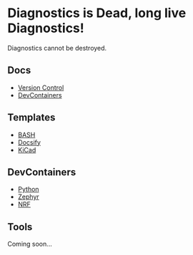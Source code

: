 # Diagnostics is Dead, long live Diagnostics!

Diagnostics cannot be destroyed.

## Docs

 - [Version Control](https://github.com/DiagnosticsMonkey/Docs-VersionControl)
 - [DevContainers](https://github.com/DiagnosticsMonkey/Docs-DevContainers)

## Templates

 - [BASH](https://github.com/DiagnosticsMonkey/Template-BASH)
 - [Docsify](https://github.com/DiagnosticsMonkey/Template-Docsify)
 - [KiCad](https://github.com/DiagnosticsMonkey/Template-KiCAD)

## DevContainers

 - [Python](https://github.com/DiagnosticsMonkey/DevContainer-Python)
 - [Zephyr](https://github.com/DiagnosticsMonkey/DevContainer-Zephyr)
 - [NRF](https://github.com/DiagnosticsMonkey/DevContainer-NRF)

## Tools

Coming soon...
